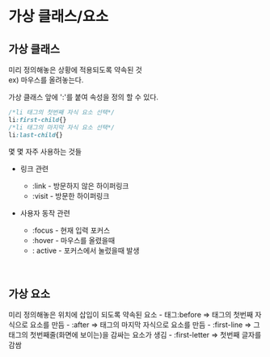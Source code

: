# 가상 클래스/요소

## 가상 클래스

미리 정의해놓은 상황에 적용되도록 약속된 것  
ex) 마우스를 올려놓는다.  

가상 클래스 앞에 ':'를 붙여 속성을 정의 할 수 있다.

```css
/*li 태그의 첫번째 자식 요소 선택*/
li:first-child{}
/*li 태그의 마지막 자식 요소 선택*/
li:last-child{}

```

몇 몇 자주 사용하는 것들

- 링크 관련
    - :link - 방문하지 않은 하이퍼링크
    - :visit - 방문한 하이퍼링크

- 사용자 동작 관련
    - :focus - 현재 입력 포커스 
    - :hover - 마우스를 올렸을때
    - : active - 포커스에서 눌렀을때 발생


<br>

## 가상 요소
미리 정의해놓은 위치에 삽입이 되도록 약속된 요소
    - 태그:before => 태그의 첫번째 자식으로 요소를 만듬
    - :after => 태그의 마지막 자식으로 요소를 만듬
    - :first-line => 그 태그의 첫번째줄(화면에 보이는)을 감싸는 요소가 생김
    - :first-letter => 첫번째 글자를 감쌈